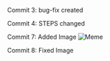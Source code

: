 Commit 3:
bug-fix created

Commit 4:
STEPS changed

Commit 7:
Added Image 
![Meme](https://www.google.com/url?sa=i&url=https%3A%2F%2Fprogrammerhumor.io%2Fprogramming-memes%2Fsaw-this-on-dank-memes%2F&psig=AOvVaw3ytVvFaNO-lTkJmzM1lxoM&ust=1732685832211000&source=images&cd=vfe&opi=89978449&ved=0CBQQjRxqFwoTCJDrn_Cj-YkDFQAAAAAdAAAAABAJ=images "Dank")<br>

Commit 8: 
Fixed Image 
